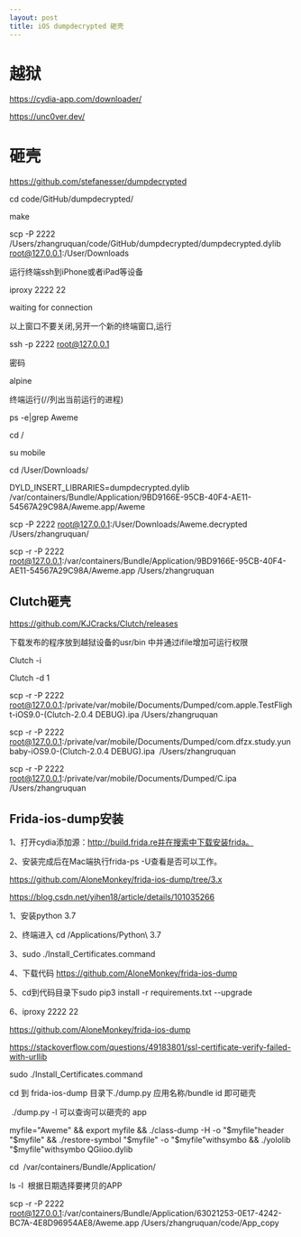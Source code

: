 ```yaml
---
layout: post
title: iOS dumpdecrypted 砸壳
---
```


# 越狱

https://cydia-app.com/downloader/



https://unc0ver.dev/





# 砸壳





https://github.com/stefanesser/dumpdecrypted



cd code/GitHub/dumpdecrypted/



make



scp -P 2222 /Users/zhangruquan/code/GitHub/dumpdecrypted/dumpdecrypted.dylib root@127.0.0.1:/User/Downloads





运行终端ssh到iPhone或者iPad等设备

iproxy 2222 22



waiting for connection



以上窗口不要关闭,另开一个新的终端窗口,运行

ssh -p 2222 root@127.0.0.1



密码

alpine





终端运行(//列出当前运行的进程)

ps -e|grep Aweme





cd /



su mobile



cd /User/Downloads/



DYLD_INSERT_LIBRARIES=dumpdecrypted.dylib /var/containers/Bundle/Application/9BD9166E-95CB-40F4-AE11-54567A29C98A/Aweme.app/Aweme



scp -P 2222 root@127.0.0.1:/User/Downloads/Aweme.decrypted /Users/zhangruquan/



scp -r -P 2222 root@127.0.0.1:/var/containers/Bundle/Application/9BD9166E-95CB-40F4-AE11-54567A29C98A/Aweme.app /Users/zhangruquan



## Clutch砸壳

https://github.com/KJCracks/Clutch/releases

下载发布的程序放到越狱设备的usr/bin 中并通过ifile增加可运行权限

Clutch -i

Clutch -d 1



scp -r -P 2222 root@127.0.0.1:/private/var/mobile/Documents/Dumped/com.apple.TestFlight-iOS9.0-(Clutch-2.0.4 DEBUG).ipa /Users/zhangruquan



scp -r -P 2222 root@127.0.0.1:/private/var/mobile/Documents/Dumped/com.dfzx.study.yunbaby-iOS9.0-(Clutch-2.0.4 DEBUG).ipa  /Users/zhangruquan



scp -r -P 2222 root@127.0.0.1:/private/var/mobile/Documents/Dumped/C.ipa  /Users/zhangruquan



##  Frida-ios-dump安装



1、打开cydia添加源：http://build.frida.re并在搜索中下载安装frida。

2、安装完成后在Mac端执行frida-ps -U查看是否可以工作。



https://github.com/AloneMonkey/frida-ios-dump/tree/3.x

https://blog.csdn.net/yihen18/article/details/101035266



1、安装python 3.7

2、终端进入 cd /Applications/Python\ 3.7 

3、sudo ./Install_Certificates.command 

4、下载代码 https://github.com/AloneMonkey/frida-ios-dump

5、cd到代码目录下sudo pip3 install -r requirements.txt --upgrade

6、iproxy 2222 22









https://github.com/AloneMonkey/frida-ios-dump

https://stackoverflow.com/questions/49183801/ssl-certificate-verify-failed-with-urllib



sudo ./Install_Certificates.command 





cd 到 frida-ios-dump 目录下./dump.py 应用名称/bundle id 即可砸壳



 ./dump.py -l 可以查询可以砸壳的 app



myfile="Aweme" && export myfile && ./class-dump -H -o "$myfile"header "$myfile" && ./restore-symbol "$myfile" -o "$myfile"withsymbo && ./yololib "$myfile"withsymbo QGiioo.dylib





cd  /var/containers/Bundle/Application/

ls -l  根据日期选择要拷贝的APP



scp -r -P 2222 root@127.0.0.1:/var/containers/Bundle/Application/63021253-0E17-4242-BC7A-4E8D96954AE8/Aweme.app /Users/zhangruquan/code/App_copy

